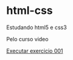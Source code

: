 # html-css
 Estudando html5 e css3
 
 Pelo curso video

<a href="https://opyher.github.io/html-css/exercicios/ex001/index.html">Executar exercicio 001<a>